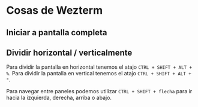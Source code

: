 # Cosas de Wezterm

## Iniciar a pantalla completa

## Dividir horizontal / verticalmente

Para dividir la pantalla en horizontal tenemos el atajo `CTRL + SHIFT + ALT + %`. Para dividir la pantalla en vertical tenemos el atajo `CTRL + SHIFT + ALT + "`.

Para navegar entre paneles podemos utilizar `CTRL + SHIFT + flecha` para ir hacia la izquierda, derecha, arriba o abajo.
